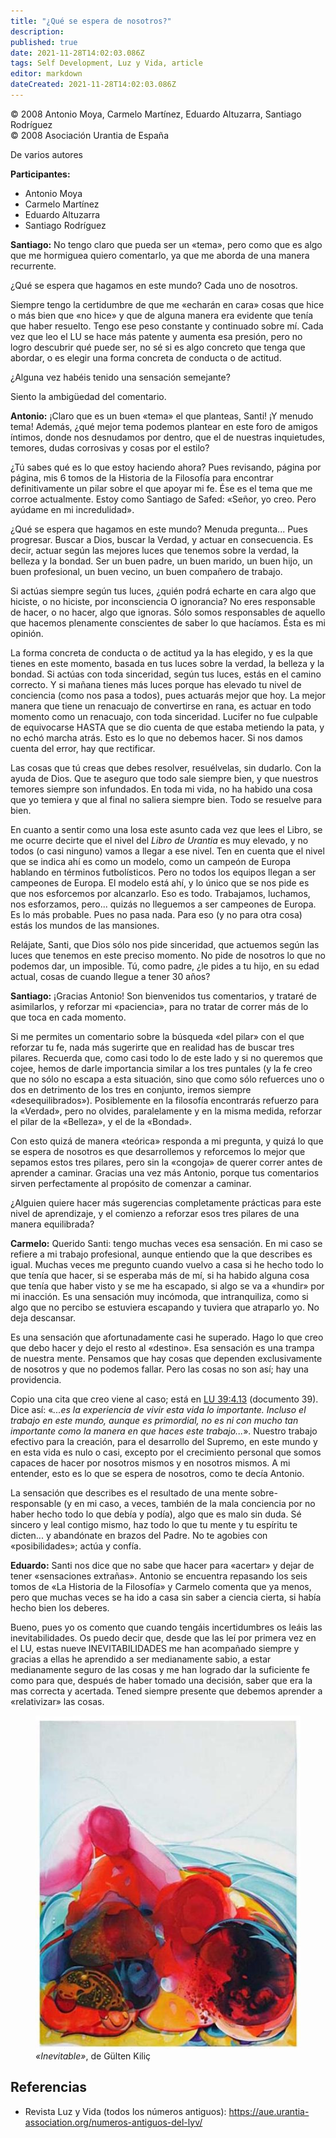 ```yaml
---
title: "¿Qué se espera de nosotros?"
description: 
published: true
date: 2021-11-28T14:02:03.086Z
tags: Self Development, Luz y Vida, article
editor: markdown
dateCreated: 2021-11-28T14:02:03.086Z
---
```


<p class="v-card v-sheet theme--light grey lighten-3 px-2">© 2008 Antonio Moya, Carmelo Martínez, Eduardo Altuzarra, Santiago Rodríguez<br>© 2008 Asociación Urantia de España</p>

De varios autores

**Participantes:**

- Antonio Moya
- Carmelo Martínez
- Eduardo Altuzarra
- Santiago Rodríguez

**Santiago:** No tengo claro que pueda ser un «tema», pero como que es algo que me hormiguea quiero comentarlo, ya que me aborda de una manera recurrente.

¿Qué se espera que hagamos en este mundo? Cada uno de nosotros.

Siempre tengo la certidumbre de que me «echarán en cara» cosas que hice o más bien que «no hice» y que de alguna manera era evidente que tenía que haber resuelto. Tengo ese peso constante y continuado sobre mí. Cada vez que leo el LU se hace más patente y aumenta esa presión, pero no logro descubrir qué puede ser, no sé si es algo concreto que tenga que abordar, o es elegir una forma concreta de conducta o de actitud.

¿Alguna vez habéis tenido una sensación semejante?

Siento la ambigüedad del comentario.

**Antonio:** ¡Claro que es un buen «tema» el que planteas, Santi! ¡Y menudo tema! Además, ¿qué mejor tema podemos plantear en este foro de amigos íntimos, donde nos desnudamos por dentro, que el de nuestras inquietudes, temores, dudas corrosivas y cosas por el estilo?

¿Tú sabes qué es lo que estoy haciendo ahora? Pues revisando, página por página, mis 6 tomos de la Historia de la Filosofía para encontrar definitivamente un pilar sobre el que apoyar mi fe. Ése es el tema que me corroe actualmente. Estoy como Santiago de Safed: «Señor, yo creo. Pero ayúdame en mi incredulidad».

¿Qué se espera que hagamos en este mundo? Menuda pregunta... Pues progresar. Buscar a Dios, buscar la Verdad, y actuar en consecuencia. Es decir, actuar según las mejores luces que tenemos sobre la verdad, la belleza y la bondad. Ser un buen padre, un buen marido, un buen hijo, un buen profesional, un buen vecino, un buen compañero de trabajo.

Si actúas siempre según tus luces, ¿quién podrá echarte en cara algo que hiciste, o no hiciste, por inconsciencia O ignorancia? No eres responsable de hacer, o no hacer, algo que ignoras. Sólo somos responsables de aquello que hacemos plenamente conscientes de saber lo que hacíamos. Ésta es mi opinión. 

La forma concreta de conducta o de actitud ya la has elegido, y es la que tienes en este momento, basada en tus luces sobre la verdad, la belleza y la bondad. Si actúas con toda sinceridad, según tus luces, estás en el camino correcto. Y si mañana tienes más luces porque has elevado tu nivel de conciencia (como nos pasa a todos), pues actuarás mejor que hoy. La mejor manera que tiene un renacuajo de convertirse en rana, es actuar en todo momento como un renacuajo, con toda sinceridad. Lucifer no fue culpable de equivocarse HASTA que se dio cuenta de que estaba metiendo la pata, y no echó marcha atrás. Esto es lo que no debemos hacer. Si nos damos cuenta del error, hay que rectificar.

Las cosas que tú creas que debes resolver, resuélvelas, sin dudarlo. Con la ayuda de Dios. Que te aseguro que todo sale siempre bien, y que nuestros temores siempre son infundados. En toda mi vida, no ha habido una cosa que yo temiera y que al final no saliera siempre bien. Todo se resuelve para bien.

En cuanto a sentir como una losa este asunto cada vez que lees el Libro, se me ocurre decirte que el nivel del _Libro de Urantia_ es muy elevado, y no todos (o casi ninguno) vamos a llegar a ese nivel. Ten en cuenta que el nivel que se indica ahí es como un modelo, como un campeón de Europa hablando en términos futbolísticos. Pero no todos los equipos llegan a ser campeones de Europa. El modelo está ahí, y lo único que se nos pide es que nos esforcemos por alcanzarlo. Eso es todo. Trabajamos, luchamos, nos esforzamos, pero... quizás no lleguemos a ser campeones de Europa. Es lo más probable. Pues no pasa nada. Para eso (y no para otra cosa) estás los mundos de las mansiones.

Relájate, Santi, que Dios sólo nos pide sinceridad, que actuemos según las luces que tenemos en este preciso momento. No pide de nosotros lo que no podemos dar, un imposible. Tú, como padre, ¿le pides a tu hijo, en su edad actual, cosas de cuando llegue a tener 30 años?

**Santiago:** ¡Gracias Antonio! Son bienvenidos tus comentarios, y trataré de asimilarlos, y reforzar mi «paciencia», para no tratar de correr más de lo que toca en cada momento.

Si me permites un comentario sobre la búsqueda «del pilar» con el que reforzar tu fe, nada más sugerirte que en realidad has de buscar tres pilares. Recuerda que, como casi todo lo de este lado y si no queremos que cojee, hemos de darle importancia similar a los tres puntales (y la fe creo que no sólo no escapa a esta situación, sino que como sólo refuerces uno o dos en detrimento de los tres en conjunto, iremos siempre «desequilibrados»). Posiblemente en la filosofía encontrarás refuerzo para la «Verdad», pero no olvides, paralelamente y en la misma medida, reforzar el pilar de la «Belleza», y el de la «Bondad».

Con esto quizá de manera «teórica» responda a mi pregunta, y quizá lo que se espera de nosotros es que desarrollemos y reforcemos lo mejor que sepamos estos tres pilares, pero sin la «congoja» de querer correr antes de aprender a caminar. Gracias una vez más Antonio, porque tus comentarios sirven perfectamente al propósito de comenzar a caminar.

¿Alguien quiere hacer más sugerencias completamente prácticas para este nivel de aprendizaje, y el comienzo a reforzar esos tres pilares de una manera equilibrada?

**Carmelo:** Querido Santi: tengo muchas veces esa sensación. En mi caso se refiere a mi trabajo profesional, aunque entiendo que la que describes es igual. Muchas veces me pregunto cuando vuelvo a casa si he hecho todo lo que tenía que hacer, si se esperaba más de mí, si ha habido alguna cosa que tenía que haber visto y se me ha escapado, si algo se va a «hundir» por mi inacción. Es una sensación muy incómoda, que intranquiliza, como si algo que no percibo se estuviera escapando y tuviera que atraparlo yo. No deja descansar.

Es una sensación que afortunadamente casi he superado. Hago lo que creo que debo hacer y dejo el resto al «destino». Esa sensación es una trampa de nuestra mente. Pensamos que hay cosas que dependen exclusivamente de nosotros y que no podemos fallar. Pero las cosas no son así; hay una providencia.

Copio una cita que creo viene al caso; está en [LU 39:4.13](/es/The_Urantia_Book/39#p4_13) (documento 39). Dice así: «_...es la experiencia de vivir esta vida lo importante. Incluso el trabajo en este mundo, aunque es primordial, no es ni con mucho tan importante como la manera en que haces este trabajo..._». Nuestro trabajo efectivo para la creación, para el desarrollo del Supremo, en este mundo y en esta vida es nulo o casi, excepto por el crecimiento personal que somos capaces de hacer por nosotros mismos y en nosotros mismos. A mi entender, esto es lo que se espera de nosotros, como te decía Antonio.

La sensación que describes es el resultado de una mente sobre-responsable (y en mi caso, a veces, también de la mala conciencia por no haber hecho todo lo que debía y podía), algo que es malo sin duda. Sé sincero y leal contigo mismo, haz todo lo que tu mente y tu espíritu te dicten... y abandónate en brazos del Padre. No te agobies con «posibilidades»; actúa y confía.

**Eduardo:** Santi nos dice que no sabe que hacer para «acertar» y dejar de tener «sensaciones extrañas». Antonio se encuentra repasando los seis tomos de «La Historia de la Filosofía» y Carmelo comenta que ya menos, pero que muchas veces se ha ido a casa sin saber a ciencia cierta, si había hecho bien los deberes.

Bueno, pues yo os comento que cuando tengáis incertidumbres os leáis las inevitabilidades. Os puedo decir que, desde que las leí por primera vez en el LU, estas nueve INEVITABILIDADES me han acompañado siempre y gracias a ellas he aprendido a ser medianamente sabio, a estar medianamente seguro de las cosas y me han logrado dar la suficiente fe como para que, después de haber tomado una decisión, saber que era la mas correcta y acertada. Tened siempre presente que debemos aprender a «relativizar» las cosas.

<figure id="Figure_1" class="image urantiapedia">
<img src="/image/article/Luz_y_Vida/LyV12/07.jpg">
<figcaption><em>«Inevitable»</em>, de Gülten Kiliç</figcaption>
</figure>

## Referencias

- Revista Luz y Vida (todos los números antiguos): https://aue.urantia-association.org/numeros-antiguos-del-lyv/